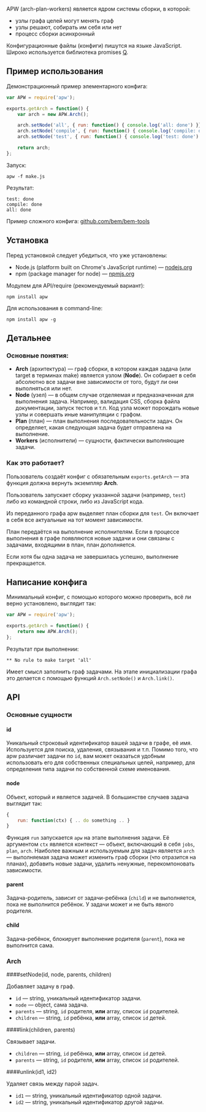 APW (arch-plan-workers) является ядром системы сборки, в которой:

 * узлы графа целей могут менять граф
 * узлы решают, собирать им себя или нет
 * процесс сборки асинхронный

Конфигурационные файлы (конфиги) пишутся на языке JavaScript. Широко используется библиотека promises [Q](https://github.com/kriskowal/q).

## Пример использования

Демонстрационный пример элементарного конфига:

```js
var APW = require('apw');

exports.getArch = function() {
    var arch = new APW.Arch();

    arch.setNode('all', { run: function() { console.log('all: done') }});
    arch.setNode('compile', { run: function() { console.log('compile: done') }}, 'all');
    arch.setNode('test', { run: function() { console.log('test: done') }}, 'compile');

    return arch;
};
```

Запуск:

    apw -f make.js

Результат:

    test: done
    compile: done
    all: done

Пример сложного конфига: [github.com/bem/bem-tools](https://github.com/bem/bem-tools/tree/server)

## Установка

Перед установкой следует убедиться, что уже установлены:

 * Node.js (platform built on Chrome's JavaScript runtime) — [nodejs.org](http://nodejs.org)
 * npm (package manager for node) — [npmjs.org](http://npmjs.org/)

Модулем для API/require (рекомендуемый вариант):

    npm install apw

Для использования в command-line:

    npm install apw -g

## Детальнее

### Основные понятия:

 * **Arch** (архитектура) — граф сборки, в котором каждая задача (или target в терминах make) является узлом (**Node**). Он собирает в себя абсолютно все задачи вне зависимости от того, будут ли они выполняться или нет.
 * **Node** (узел) — в общем случае отделяемая и предназначенная для выполнения задача. Например, валидация CSS, сборка файла документации, запуск тестов и т.п. Код узла может порождать новые узлы и совершать иные манипуляции с графом.
 * **Plan** (план) — план выполнения последовательности задач. Он определяет, какая следующая задача будет отправлена на выполнение.
 * **Workers** (исполнители) — сущности, фактически выполняющие задачи.

### Как это работает?

Пользователь создаёт конфиг с обязательным `exports.getArch` — эта функция должна вернуть экземпляр **Arch**.

Пользователь запускает сборку указанной задачи (например, `test`) либо из командной строки, либо из JavaScript кода.

Из переданного графа apw выделяет план сборки для `test`. Он включает в себя все актуальные на тот момент зависимости.

План передаётся на выполнение исполнителям. Если в процессе выполнения в графе появляются новые задачи и они связаны с задачами, входящими в план, план дополняется.

Если хотя бы одна задача не завершилась успешно, выполнение прекращается.

## Написание конфига

Минимальный конфиг, с помощью которого можно проверить, всё ли верно установлено, выглядит так:

```js
var APW = require('apw');

exports.getArch = function() {
    return new APW.Arch();
};
```

Результат при выполнении:

    ** No rule to make target 'all'

Имеет смысл заполнить граф задачами. На этапе инициализации графа это делается с помощью функций `Arch.setNode()` и `Arch.link()`.

## API

### Основные сущности

#### id

Уникальный строковый идентификатор вашей задачи в графе, её имя. Используется для поиска, удаления, связывания и т.п. Помимо того, что apw различает задачи по `id`, вам может оказаться удобным использовать его для собственных специальных целей, например, для определения типа задачи по собственной схеме именования.

#### node

Объект, который и является задачей. В большинстве случаев задача выглядит так:

```js
{
    run: function(ctx) { .. do something .. }
}
```

Функция `run` запускается `apw` на этапе выполнения задачи. Её аргументом `ctx` является контекст — объект, включающий в себя `jobs`, `plan`, `arch`. Наиболее важным и используемым для задач является `arch` — выполняемая задача может изменить граф сборки (что отразится на планах), добавить новые задачи, удалить ненужные, перекомпоновать зависимости.

#### parent

Задача-родитель, зависит от задачи-ребёнка (`child`) и не выполняется, пока не выполнится ребёнок. У задачи может и не быть явного родителя.

#### child

Задача-ребёнок, блокирует выполнение родителя (`parent`), пока не выполнится сама.

### Arch

####setNode(id, node, parents, children)

Добавляет задачу в граф.

 * `id` — string, уникальный идентификатор задачи.
 * `node` — object, сама задача.
 * `parents` — string, `id` родителя, **или** array, список `id` родителей.
 * `children` — string, `id` ребёнка, **или** array, список `id` детей.

####link(children, parents)

Связывает задачи.

 * `children` — string, `id` ребёнка, **или** array, список `id` детей.
 * `parents` — string, `id` родителя, **или** array, список `id` родителей.

####unlink(id1, id2)

Удаляет связь между парой задач.

 * `id1` — string, уникальный идентификатор одной задачи.
 * `id2` — string, уникальный идентификатор другой задачи.